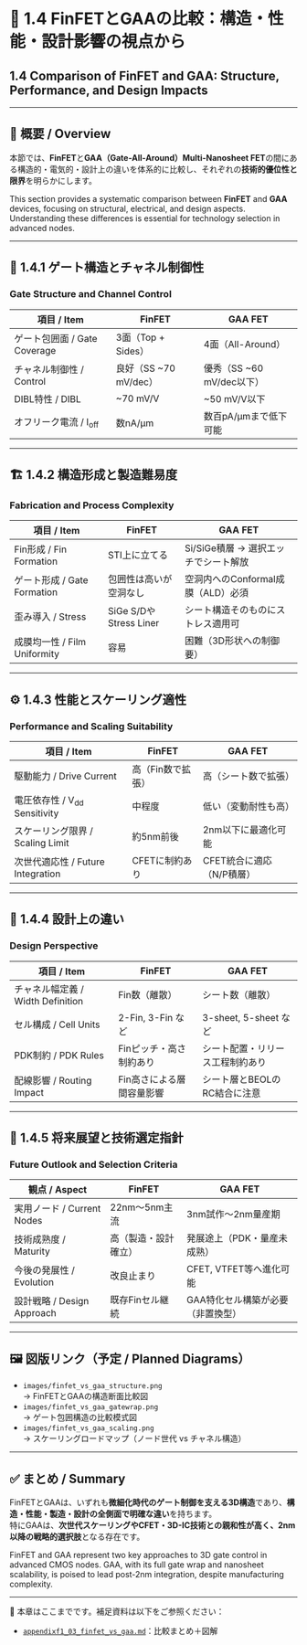 # 🧬 1.4 FinFETとGAAの比較：構造・性能・設計影響の視点から  
## 1.4 Comparison of FinFET and GAA: Structure, Performance, and Design Impacts

---

## 📘 概要 / Overview

本節では、**FinFET**と**GAA（Gate-All-Around）Multi-Nanosheet FET**の間にある構造的・電気的・設計上の違いを体系的に比較し、それぞれの**技術的優位性と限界**を明らかにします。

This section provides a systematic comparison between **FinFET** and **GAA** devices, focusing on structural, electrical, and design aspects. Understanding these differences is essential for technology selection in advanced nodes.

---

## 🔹 1.4.1 ゲート構造とチャネル制御性  
### Gate Structure and Channel Control

| **項目 / Item** | **FinFET** | **GAA FET** |
|------------------|------------|--------------|
| ゲート包囲面 / Gate Coverage | 3面（Top + Sides） | 4面（All-Around） |
| チャネル制御性 / Control | 良好（SS ~70 mV/dec） | 優秀（SS ~60 mV/dec以下） |
| DIBL特性 / DIBL | ~70 mV/V | ~50 mV/V以下 |
| オフリーク電流 / I<sub>off</sub> | 数nA/µm | 数百pA/µmまで低下可能 |

---

## 🏗 1.4.2 構造形成と製造難易度  
### Fabrication and Process Complexity

| **項目 / Item** | **FinFET** | **GAA FET** |
|------------------|------------|--------------|
| Fin形成 / Fin Formation | STI上に立てる | Si/SiGe積層 → 選択エッチでシート解放 |
| ゲート形成 / Gate Formation | 包囲性は高いが空洞なし | 空洞内へのConformal成膜（ALD）必須 |
| 歪み導入 / Stress | SiGe S/DやStress Liner | シート構造そのものにストレス適用可 |
| 成膜均一性 / Film Uniformity | 容易 | 困難（3D形状への制御要） |

---

## ⚙️ 1.4.3 性能とスケーリング適性  
### Performance and Scaling Suitability

| **項目 / Item** | **FinFET** | **GAA FET** |
|------------------|------------|--------------|
| 駆動能力 / Drive Current | 高（Fin数で拡張） | 高（シート数で拡張） |
| 電圧依存性 / V<sub>dd</sub> Sensitivity | 中程度 | 低い（変動耐性も高） |
| スケーリング限界 / Scaling Limit | 約5nm前後 | 2nm以下に最適化可能 |
| 次世代適応性 / Future Integration | CFETに制約あり | CFET統合に適応（N/P積層） |

---

## 🧠 1.4.4 設計上の違い  
### Design Perspective

| **項目 / Item** | **FinFET** | **GAA FET** |
|------------------|------------|--------------|
| チャネル幅定義 / Width Definition | Fin数（離散） | シート数（離散） |
| セル構成 / Cell Units | 2-Fin, 3-Fin など | 3-sheet, 5-sheet など |
| PDK制約 / PDK Rules | Finピッチ・高さ制約あり | シート配置・リリース工程制約あり |
| 配線影響 / Routing Impact | Fin高さによる層間容量影響 | シート層とBEOLのRC結合に注意 |

---

## 🔭 1.4.5 将来展望と技術選定指針  
### Future Outlook and Selection Criteria

| **観点 / Aspect** | **FinFET** | **GAA FET** |
|--------------------|-------------|--------------|
| 実用ノード / Current Nodes | 22nm〜5nm主流 | 3nm試作〜2nm量産期 |
| 技術成熟度 / Maturity | 高（製造・設計確立） | 発展途上（PDK・量産未成熟） |
| 今後の発展性 / Evolution | 改良止まり | CFET, VTFET等へ進化可能 |
| 設計戦略 / Design Approach | 既存Finセル継続 | GAA特化セル構築が必要（非置換型） |

---

## 🖼 図版リンク（予定 / Planned Diagrams）

- `images/finfet_vs_gaa_structure.png`  
  → FinFETとGAAの構造断面比較図  
- `images/finfet_vs_gaa_gatewrap.png`  
  → ゲート包囲構造の比較模式図  
- `images/finfet_vs_gaa_scaling.png`  
  → スケーリングロードマップ（ノード世代 vs チャネル構造）

---

## ✅ まとめ / Summary

FinFETとGAAは、いずれも**微細化時代のゲート制御を支える3D構造**であり、**構造・性能・製造・設計の全側面で明確な違い**を持ちます。  
特にGAAは、**次世代スケーリングやCFET・3D-IC技術との親和性が高く、2nm以降の戦略的選択肢**となる存在です。

FinFET and GAA represent two key approaches to 3D gate control in advanced CMOS nodes. GAA, with its full gate wrap and nanosheet scalability, is poised to lead post-2nm integration, despite manufacturing complexity.

---

📘 本章はここまでです。補足資料は以下をご参照ください：  
- [`appendixf1_03_finfet_vs_gaa.md`](./appendixf1_03_finfet_vs_gaa.md)：比較まとめ＋図解  
